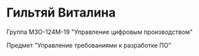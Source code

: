 # Гильтяй Виталина
Группа М3О-124М-19 "Управление цифровым производством"

Предмет "Управление требованиями к разработке ПО"
